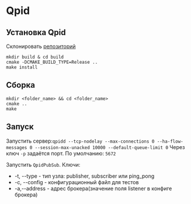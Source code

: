 # Qpid

## Установка Qpid

Склонировать [репозиторий](https://github.com/apache/qpid-cpp)
```
mkdir build & cd build
cmake -DCMAKE_BUILD_TYPE=Release ..
make install
```

## Сборка

```
mkdir <folder_name> && cd <folder_name>
cmake ..
make
```

## Запуск

Запустить сервер:```qpidd --tcp-nodelay --max-connections 0 --ha-flow-messages 0 --session-max-unacked 10000 --default-queue-limit 0```
Через ключ ```-p``` задаётся порт. По умолчанию: ```5672```

Запустить ```QpidPubSub```. Ключи:
* -t, --type - тип узла: publisher, subscriber или ping_pong
* -c, --config - конфигурационный файл для тестов
* -a,--address - адрес брокера(значение поля listener в конфиге брокера)
